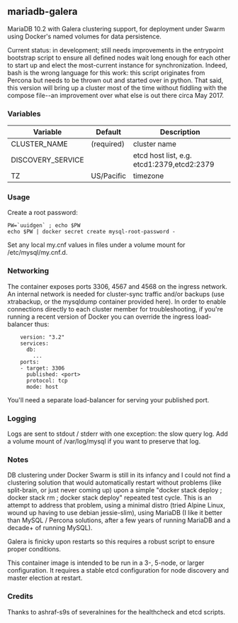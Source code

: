 ## mariadb-galera

MariaDB 10.2 with Galera clustering support, for deployment under Swarm
using Docker's named volumes for data persistence.

Current status: in development; still needs improvements in the
entrypoint bootstrap script to ensure all defined nodes wait long
enough for each other to start up and elect the most-current instance
for synchronization.  Indeed, bash is the wrong language for this
work: this script originates from Percona but needs to be thrown out
and started over in python. That said, this version will bring up a
cluster most of the time without fiddling with the compose file--an
improvement over what else is out there circa May 2017.

### Variables

| Variable | Default | Description |
| -------- | ------- | ----------- |
| CLUSTER_NAME | (required) | cluster name |
| DISCOVERY_SERVICE | | etcd host list, e.g. etcd1:2379,etcd2:2379 |
| TZ | US/Pacific | timezone |

### Usage

Create a root password:
~~~
PW=`uuidgen` ; echo $PW
echo $PW | docker secret create mysql-root-password -
~~~
Set any local my.cnf values in files under a volume mount for
/etc/mysql/my.cnf.d.

### Networking

The container exposes ports 3306, 4567 and 4568 on the ingress network. An
internal network is needed for cluster-sync traffic and/or backups (use
xtrabackup, or the mysqldump container provided here). In order to enable
connections directly to each cluster member for troubleshooting, if you're
running a recent version of Docker you can override the ingress
load-balancer thus:

~~~
    version: "3.2"
    services:
      db:
        ...
	ports:
	- target: 3306
	  published: <port>
	  protocol: tcp
	  mode: host
~~~
You'll need a separate load-balancer for serving your published port.

### Logging

Logs are sent to stdout / stderr with one exception: the slow query
log. Add a volume mount of /var/log/mysql if you want to preserve
that log.

### Notes
DB clustering under Docker Swarm is still in its infancy and I could
not find a clustering solution that would automatically restart
without problems (like split-brain, or just never coming up) upon a
simple "docker stack deploy ; docker stack rm ; docker stack deploy"
repeated test cycle. This is an attempt to address that problem, using
a minimal distro (tried Alpine Linux, wound up having to use debian
jessie-slim), using MariaDB (I like it better than MySQL / Percona
solutions, after a few years of running MariaDB and a decade+ of
running MySQL).

Galera is finicky upon restarts so this requires a robust script to ensure
proper conditions.

This container image is intended to be run in a 3-, 5-node, or larger configuration.
It requires a stable etcd configuration for node discovery and master election at
restart.

### Credits

Thanks to ashraf-s9s of severalnines for the healthcheck and etcd scripts.
